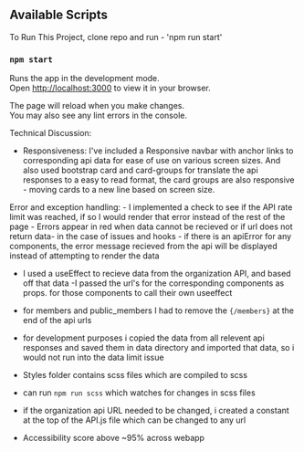## Available Scripts

To Run This Project, clone repo and run - 'npm run start'

### `npm start`

Runs the app in the development mode.\
Open [http://localhost:3000](http://localhost:3000) to view it in your browser.

The page will reload when you make changes.\
You may also see any lint errors in the console.

Technical Discussion:

- Responsiveness:
  I've included a Responsive navbar with anchor links to corresponding api data for ease of use on various screen sizes. And also used bootstrap card and card-groups for translate the api responses to a easy to read format, the card groups are also responsive - moving cards to a new line based on screen size.

Error and exception handling: - I implemented a check to see if the API rate limit was reached, if so I would render that error instead of the rest of the page - Errors appear in red when data cannot be recieved or if url does not return data- in the case of issues and hooks - if there is an apiError for any components, the error message recieved from the api will be displayed instead of attempting to render the data

- I used a useEffect to recieve data from the organization API, and based off that data -I passed the url's for the corresponding components as props. for those components to call their own useeffect
- for members and public_members I had to remove the `{/members}` at the end of the api urls
- for development purposes i copied the data from all relevent api responses and saved them in data directory and imported that data, so i would not run into the data limit issue

- Styles folder contains scss files which are compiled to scss
- can run `npm run scss` which watches for changes in scss files
- if the organization api URL needed to be changed, i created a constant at the top of the API.js file which can be changed to any url

- Accessibility score above ~95% across webapp
